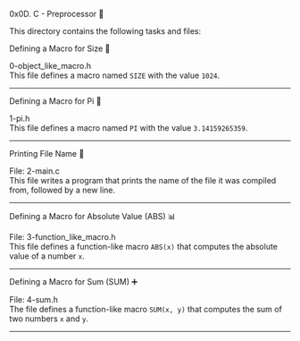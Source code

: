 0x0D. C - Preprocessor 🧾

This directory contains the following tasks and files:


Defining a Macro for Size 📏

0-object_like_macro.h  
This file defines a macro named `SIZE` with the value `1024`.

---

Defining a Macro for Pi 🥧

1-pi.h  
This file defines a macro named `PI` with the value `3.14159265359`.

---

Printing File Name 📄

File: 2-main.c  
This file writes a program that prints the name of the file it was compiled from, followed by a new line.

---

Defining a Macro for Absolute Value (ABS) 📊

File: 3-function_like_macro.h  
This file defines a function-like macro `ABS(x)` that computes the absolute value of a number `x`.

---

Defining a Macro for Sum (SUM) ➕

File: 4-sum.h  
The file defines a function-like macro `SUM(x, y)` that computes the sum of two numbers `x` and `y`.

---
